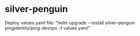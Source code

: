 # silver-penguin
 
Deploy values.yaml file:
"helm upgrade --install silver-penguin pingidentity/ping-devops -f values.yaml"